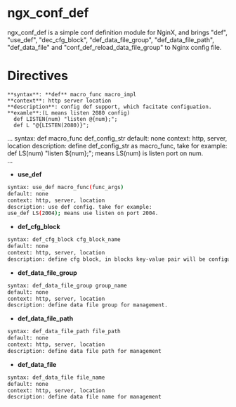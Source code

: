 ngx_conf_def
============
ngx_conf_def is a simple conf definition module for NginX, and brings "def", "use_def", "dec_cfg_block", "def_data_file_group", "def_data_file_path", "def_data_file" and "conf_def_reload_data_file_group" to Nginx config file. 

Directives
==========================
```nginx
**syntax**: **def** macro_func macro_impl
**context**: http server location
**description**: config def support, which facitate configuation.
**examle**:(L means listen 2080 config)
  def LISTEN(num) "listen @{num};";
  def L "@{LISTEN(2080)}";
```
...
syntax: def macro_func def_config_str
default: none
context: http, server, location
description: define def_config_str as macro_func, take for example: 
def LS(num) "listen ${num};"; means LS(num) is listen port on num.  
...
* **use_def**
```sh
syntax: use_def macro_func(func_args)
default: none
context: http, server, location
description: use def config. take for example: 
use_def LS(2004); means use listen on port 2004.
```
*  **def_cfg_block**
```sh
syntax: def_cfg_block cfg_block_name
default: none
context: http, server, location
description: define cfg block, in blocks key-value pair will be configured.
```
*  **def_data_file_group**
```sh
syntax: def_data_file_group group_name
default: none
context: http, server, location
description: define data file group for management.
```
*  **def_data_file_path**
```sh
syntax: def_data_file_path file_path
default: none
context: http, server, location
description: define data file path for management
```
*  **def_data_file**
```sh
syntax: def_data_file file_name
default: none
context: http, server, location
description: define data file name for management
```

